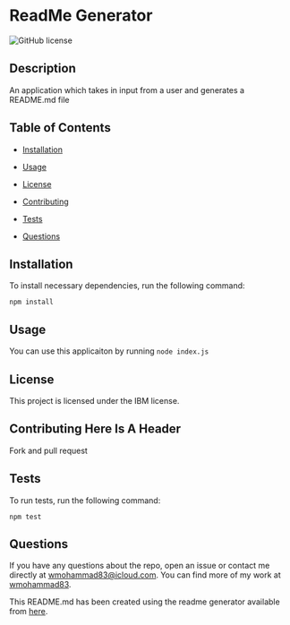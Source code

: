 
# ReadMe Generator

![GitHub license](https://img.shields.io/badge/license-IBM-blue.svg)
    
## Description
    
An application which takes in input from a user and generates a README.md file
    
## Table of Contents 
    
* [Installation](#installation)
    
* [Usage](#usage)
    
* [License](#license)
    
* [Contributing](#contributing-here-is-a-header)
    
* [Tests](#tests)
    
* [Questions](#questions)
    
## Installation
    
To install necessary dependencies, run the following command: 

    npm install
        
    
## Usage
    
You can use this applicaiton by running `node index.js`
    
## License
    
This project is licensed under the IBM license.
        
## Contributing Here Is A Header
    
Fork and pull request
    
## Tests
    
To run tests, run the following command:
    
 
    npm test

    
## Questions
    
If you have any questions about the repo, open an issue or contact me directly at wmohammad83@icloud.com. You can find more of my work at [wmohammad83](https://github.com/wmohammad83/).

This README.md has been created using the readme generator available from [here](https://github.com/wmohammad83/ReadMeGenerator).
